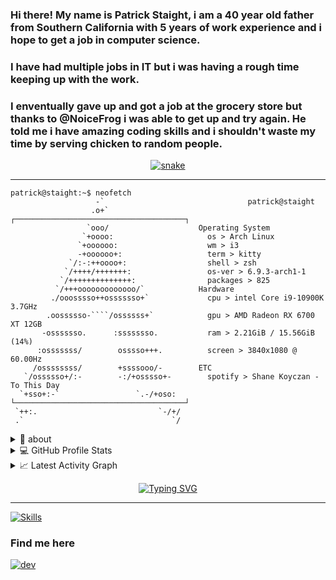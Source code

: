 ### Hi there! My name is Patrick Staight, i am a 40 year old father from Southern California with 5 years of work experience and i hope to get a job in computer science.
### I have had multiple jobs in IT but i was having a rough time keeping up with the work.
### I enventually gave up and got a job at the grocery store but thanks to @NoiceFrog i was able to get up and try again. He told me i have amazing coding skills and i shouldn't waste my time by serving chicken to random people.

<div align="center">
  <a href="https://github.com/pstaight">
  <img  src="https://raw.githubusercontent.com/MannuVilasara/MannuVilasara/f2d01ce2f26022eba3a758b7cae35779dcea97cd/grid-snake.svg"
       alt="snake" /></a>
</div>

-----
```console
patrick@staight:~$ neofetch
                   -`                     ​​ ​ ​ ​ ​ ​ ​​     patrick@staight 
                  .o+`                  ┌──────────────────────────────────────┐ 
                 `ooo/                    Operating System 
                `+oooo:                   ​​ ​ os >​ Arch Linux 
               `+oooooo:                  ​​ ​ wm >​ i3 
               -+oooooo+:                 ​ ​ term >​ kitty 
             `/:-:++oooo+:                ​ ​ shell >​ zsh 
            `/++++/+++++++:               ​ ​ os-ver >​ 6.9.3-arch1-1 
           `/++++++++++++++:              ​ ​ packages >​ 825 
          `/+++ooooooooooooo/`            Hardware 
         ./ooosssso++osssssso+`           ​​ ​ cpu >​ intel Core i9-10900K 3.7GHz 
        .oossssso-````/ossssss+`          ​​ ​ gpu >​ AMD Radeon RX 6700 XT 12GB 
       -osssssso.      :ssssssso.         ​​ ​ ram >​ 2.21GiB / 15.56GiB (14%) 
      :osssssss/        osssso+++.        ​​ ​ screen >​ 3840x1080 @ 60.00Hz 
     /ossssssss/        +ssssooo/-        ETC 
   `/ossssso+/:-        -:/+osssso+-      ​​ ​ spotify >​ Shane Koyczan - To This Day 
  `+sso+:-`                 `.-/+oso:   └──────────────────────────────────────┘ 
 `++:.                           `-/+/
 .`                                 `/

```               

<details>
  <summary>🧮 about</summary>
<div>
<samp>
<h2 align="center">About this Account</h2>
 <p align="center">
  <a href="github.com/pstaight" target="blank"><img align="center" 
     src="https://komarev.com/ghpvc/?username=pstaight&style=for-the-badge&label=PROFILE+VIEWS" height="25"
     alt="views count" /></a>
  </p>
 </samp>
</div>
</details>
  
<details> 
  <summary>💻 GitHub Profile Stats</summary>
  <div>
  <samp>
    <h2 align="center"> Github stats </h2>
      <br/>
    <details open>
  <summary><h3>Languages</h3></summary>
            <p align="center">
        <a href="https://github.com/pstaight/">
          <img src="https://github-readme-stats.vercel.app/api/top-langs/?username=pstaight&langs_count=6&theme=gruvbox&layout=compact&hide_border=true"
          alt="Noice :: overall Top Langs " /></a>
      </p>
        <p align="center">
          <a href="https://github.com/pstaight/">
          <img width="45%" src="https://github-profile-summary-cards.vercel.app/api/cards/repos-per-language?username=pstaight&theme=gruvbox&layout=compact&hide_border=true"
          alt="pstaight :: Top Langs by repo" />
          <img width="45%" src="https://github-profile-summary-cards.vercel.app/api/cards/most-commit-language?username=pstaight&theme=gruvbox&layout=compact&hide_border=true"
          alt="pstaight :: Top Langs by commit" />
          </a>
        </p>
</details>
    <details open>
  <summary><h3>stasistic</h3></summary>
        <p align="center">
          <a href="https://github.com/pstaight/">
          <img width="49.5%" src="https://github-readme-stats.vercel.app/api?username=pstaight&show_icons=true&theme=gruvbox&hide_border=true" />
          <img width="49.5%" src="https://github-readme-streak-stats.herokuapp.com/?user=pstaight&theme=gruvbox&hide_border=true" />
          </a>
       </p>
     <br>
     </samp>
  </div>    
</details>

<details>
  <summary>📈 Latest Activity Graph</summary>
  <samp>
  <br/>
  <h2 align="center"> latest contribution </h2>
<a href="https://github.com/ashutosh00710/github-readme-activity-graph">
  <img alt="azzar's Activity Graph" src="https://github-readme-activity-graph.vercel.app/graph/?username=pstaight&bg_color=000&color=fff&line=00E676&point=fff&hide_border=true" /></a>
<br/>
  </samp>
  </details>



  
 <p align="center"><a href="https://git.io/typing-svg"><img src="https://readme-typing-svg.demolab.com?font=Fira+Code&pause=1000&color=0E7334&center=true&vCenter=true&width=435&lines=knows+C+CPP;also+knows+SQL+and+PHP;Arch+Linux+user" alt="Typing SVG" /></a></p>
  
  
-----

[![Skills](https://skillicons.dev/icons?i=arch,linux,c,cpp,sql,python,neovim,vscode,git,github,githubactions)](https://skillicons.dev)

### Find me here
[![dev](https://skillicons.dev/icons?i=linkedin)](https://www.linkedin.com/in/patrickstaight/)

